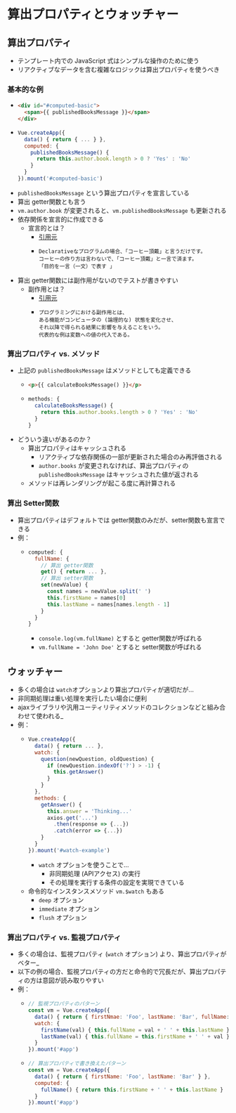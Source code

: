 # 算出プロパティとウォッチャー

## 算出プロパティ
  * テンプレート内での JavaScript 式はシンプルな操作のために使う
  * リアクティブなデータを含む複雑なロジックは算出プロパティを使うべき

### 基本的な例
  * ```html
    <div id="#computed-basic">
      <span>{{ publishedBooksMessage }}</span>
    </div>
    ```
  * ```js
    Vue.createApp({
      data() { return { ... } },
      computed: {
        publishedBooksMessage() {
          return this.author.book.length > 0 ? 'Yes' : 'No'
        }
      }
    }).mount('#computed-basic')
    ```
  * `publishedBooksMessage` という算出プロパティを宣言している
  * 算出 getter関数とも言う
  * `vm.author.book` が変更されると、`vm.publishedBooksMessage` も更新される
  * 依存関係を宣言的に作成できる
    * 宣言的とは？
      * [引用元](https://qiita.com/Hiroyuki_OSAKI/items/f3f88ae535550e95389d#%E7%A7%81%E3%81%8C%E4%B8%80%E7%95%AA%E7%90%86%E8%A7%A3%E3%81%A7%E3%81%8D%E3%81%9F%E8%AA%AC%E6%98%8E)
      * ```plaintext
        Declarativeなプログラムの場合、「コーヒー頂戴」と言うだけです。
        コーヒーの作り方は言わないで、「コーヒー頂戴」と一言で済ます。
        「目的を一言（一文）で表す 」
        ```
  * 算出 getter関数には副作用がないのでテストが書きやすい
    * 副作用とは？
      * [引用元](https://ja.wikipedia.org/wiki/%E5%89%AF%E4%BD%9C%E7%94%A8_(%E3%83%97%E3%83%AD%E3%82%B0%E3%83%A9%E3%83%A0))
      * ```plaintext
        プログラミングにおける副作用とは、
        ある機能がコンピュータの (論理的な) 状態を変化させ、
        それ以降で得られる結果に影響を与えることをいう。
        代表的な例は変数への値の代入である。
        ```

### 算出プロパティ vs. メソッド
  * 上記の `publishedBooksMessage` はメソッドとしても定義できる
    * ```html
      <p>{{ calculateBooksMessage() }}</p>
      ```
    * ```js
      methods: {
        calculateBooksMessage() {
          return this.author.books.length > 0 ? 'Yes' : 'No'
        }
      }
      ```
  * どういう違いがあるのか？
    * 算出プロパティはキャッシュされる
      * リアクティブな依存関係の一部が更新された場合のみ再評価される
      * `author.books` が変更されなければ、算出プロパティの `publishedBooksMessage` はキャッシュされた値が返される
    * メソッドは再レンダリングが起こる度に再計算される

### 算出 Setter関数
  * 算出プロパティはデフォルトでは getter関数のみだが、setter関数も宣言できる
  * 例：
    * ```js
      computed: {
        fullName: {
          // 算出 getter関数
          get() { return ... },
          // 算出 setter関数
          set(newValue) {
            const names = newValue.split(' ')
            this.firstName = names[0]
            this.lastName = names[names.length - 1]
          }
        }
      }
      ```
      * `console.log(vm.fullName)` とすると getter関数が呼ばれる
      * `vm.fullName = 'John Doe'` とすると setter関数が呼ばれる


## ウォッチャー
  * 多くの場合は `watch`オプションより算出プロパティが適切だが…
  * 非同期処理は重い処理を実行したい場合に便利
  * ajaxライブラリや汎用ユーティリティメソッドのコレクションなどと組み合わせて使われる_
  * 例：
    * ```js
      Vue.createApp({
        data() { return ... },
        watch: {
          question(newQuestion, oldQuestion) {
            if (newQuestion.indexOf('?') > -1) {
              this.getAnswer()
            }
          }
        },
        methods: {
          getAnswer() {
            this.answer = 'Thinking...'
            axios.get('...')
              .then(response => {...})
              .catch(error => {...})
          }
        }
      }).mount('#watch-example')
      ```
      * `watch` オプションを使うことで…
        * 非同期処理 (APIアクセス) の実行
        * その処理を実行する条件の設定を実現できている
    * 命令的なインスタンスメソッド `vm.$watch` もある
      * `deep` オプション
      * `immediate` オプション
      * `flush` オプション

### 算出プロパティ vs. 監視プロパティ
  * 多くの場合は、監視プロパティ (`watch` オプション) より、算出プロパティがベター_
  * 以下の例の場合、監視プロパティの方だと命令的で冗長だが、算出プロパティの方は意図が読み取りやすい
  * 例：
    * ```js
      // 監視プロパティのパターン
      const vm = Vue.createApp({
        data() { return { firstNmae: 'Foo', lastName: 'Bar', fullName: 'Foo Bar' }},
        watch: {
          firstName(val) { this.fullName = val + ' ' + this.lastName },
          lastName(val) { this.fullName = this.firstName + ' ' + val }
        }
      }).mount('#app')
      ```
    * ```js
      // 算出プロパティで書き換えたパターン
      const vm = Vue.createApp({
        data() { return { firstName: 'Foo', lastName: 'Bar' } },
        computed: {
          fullName() { return this.firstName + ' ' + this.lastName }
        }
      }).mount('#app')
      ```